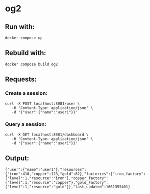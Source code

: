 # og2

## Run with:
```
docker compose up
```

## Rebuild with:
```
docker compose build og2
```

## Requests:

### Create a session:
```
curl -X POST localhost:8081/user \
   -H 'Content-Type: application/json' \
   -d '{"user":{"name":"user1"}}'
```

### Query a session:
```
curl -X GET localhost:8081/dashboard \
   -H 'Content-Type: application/json' \
   -d '{"user":{"name":"user1"}}'
```

## Output:
```
{"user":{"name":"user1"},"resources":{"iron":410,"copper":123,"gold":82},"factories":{"iron_factory":{"level":1,"resource":"iron"},"copper_factory":{"level":1,"resource":"copper"},"gold_Factory":{"level":1,"resource":"gold"}},"last_updated":1661355401}
```
